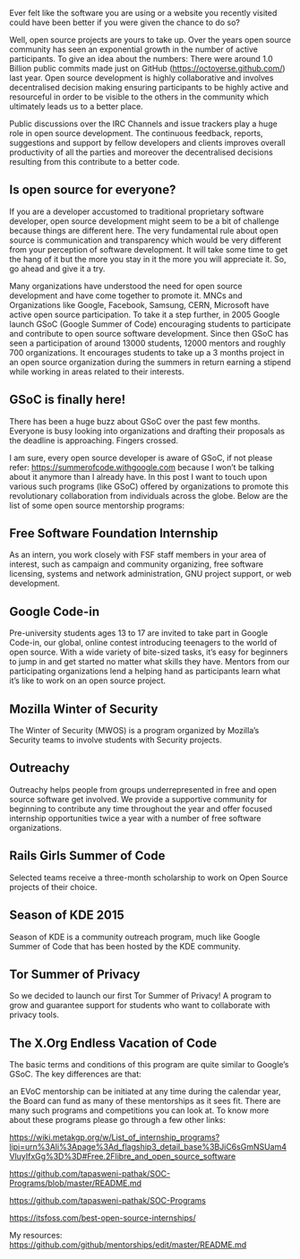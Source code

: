 Ever felt like the software you are using or a website you recently visited could have been better if you were given the chance to do so?

Well, open source projects are yours to take up. Over the years open source community has seen an exponential growth in the number of active participants. To give an idea about the numbers: There were around 1.0 Billion public commits made just on GitHub (https://octoverse.github.com/) last year. Open source development is highly collaborative and involves decentralised decision making ensuring participants to be highly active and resourceful in order to be visible to the others in the community which ultimately leads us to a better place.

Public discussions over the IRC Channels and issue trackers play a huge role in open source development. The continuous feedback, reports, suggestions and support by fellow developers and clients improves overall productivity of all the parties and moreover the decentralised decisions resulting from this contribute to a better code.

## Is open source for everyone?

If you are a developer accustomed to traditional proprietary software developer, open source development might seem to be a bit of challenge because things are different here. The very fundamental rule about open source is communication and transparency which would be very different from your perception of software development. It will take some time to get the hang of it but the more you stay in it the more you will appreciate it. So, go ahead and give it a try.

Many organizations have understood the need for open source development and have come together to promote it. MNCs and Organizations like Google, Facebook, Samsung, CERN, Microsoft have active open source participation. To take it a step further, in 2005 Google launch GSoC (Google Summer of Code) encouraging students to participate and contribute to open source software development. Since then GSoC has seen a participation of around 13000 students, 12000 mentors and roughly 700 organizations. It encourages students to take up a 3 months project in an open source organization during the summers in return earning a stipend while working in areas related to their interests.

## GSoC is finally here!

There has been a huge buzz about GSoC over the past few months. Everyone is busy looking into organizations and drafting their proposals as the deadline is approaching. Fingers crossed.

I am sure, every open source developer is aware of GSoC, if not please refer: https://summerofcode.withgoogle.com because I won’t be talking about it anymore than I already have. In this post I want to touch upon various such programs (like GSoC) offered by organizations to promote this revolutionary collaboration from individuals across the globe. Below are the list of some open source mentorship programs:

## Free Software Foundation Internship

As an intern, you work closely with FSF staff members in your area of interest, such as campaign and community organizing, free software licensing, systems and network administration, GNU project support, or web development.

## Google Code-in

Pre-university students ages 13 to 17 are invited to take part in Google Code-in, our global, online contest introducing teenagers to the world of open source. With a wide variety of bite-sized tasks, it’s easy for beginners to jump in and get started no matter what skills they have. Mentors from our participating organizations lend a helping hand as participants learn what it’s like to work on an open source project.

## Mozilla Winter of Security

The Winter of Security (MWOS) is a program organized by Mozilla’s Security teams to involve students with Security projects.

## Outreachy

Outreachy helps people from groups underrepresented in free and open source software get involved. We provide a supportive community for beginning to contribute any time throughout the year and offer focused internship opportunities twice a year with a number of free software organizations.

## Rails Girls Summer of Code

Selected teams receive a three-month scholarship to work on Open Source projects of their choice.

## Season of KDE 2015

Season of KDE is a community outreach program, much like Google Summer of Code that has been hosted by the KDE community.

## Tor Summer of Privacy

So we decided to launch our first Tor Summer of Privacy! A program to grow and guarantee support for students who want to collaborate with privacy tools.

## The X.Org Endless Vacation of Code

The basic terms and conditions of this program are quite similar to Google’s GSoC. The key differences are that:

an EVoC mentorship can be initiated at any time during the calendar year,
the Board can fund as many of these mentorships as it sees fit.
There are many such programs and competitions you can look at. To know more about these programs please go through a few other links:

https://wiki.metakgp.org/w/List_of_internship_programs?lipi=urn%3Ali%3Apage%3Ad_flagship3_detail_base%3BJiC6sGmNSUam4VluyIfxGg%3D%3D#Free.2Flibre_and_open_source_software

https://github.com/tapasweni-pathak/SOC-Programs/blob/master/README.md

https://github.com/tapasweni-pathak/SOC-Programs

https://itsfoss.com/best-open-source-internships/

My resources: https://github.com/github/mentorships/edit/master/README.md
